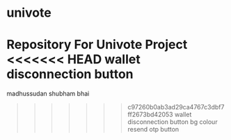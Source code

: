 # univote
Repository For Univote Project
<<<<<<< HEAD
wallet disconnection button 
=======
madhussudan
shubham bhai
>>>>>>> c97260b0ab3ad29ca4767c3dbf7ff2673bd42053
wallet disconnection button bg colour
resend otp button

